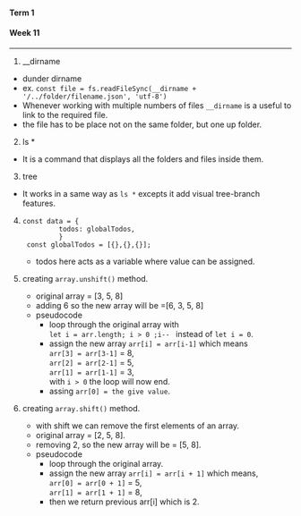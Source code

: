 #### Term 1
#### Week 11
---
1. __dirname
* dunder dirname
* ex. `const file = fs.readFileSync(__dirname + '/../folder/filename.json', 'utf-8') `
* Whenever working with multiple numbers of files `__dirname` is a useful to link to the required file.
* the file has to be place not on the same folder, but one up folder.

2. ls *
* It is a command that displays all the folders and files inside them.

3. tree
* It works in a same way as `ls *` excepts it add visual tree-branch features.

4. ```
   const data = {
            todos: globalTodos,
            }
    const globalTodos = [{},{},{}];
    ```
    * todos here acts as a variable where value can be assigned.

5. creating `array.unshift()` method.
   * original array = [3, 5, 8]
   * adding 6 so the new array will be =[6, 3, 5, 8]
   * pseudocode
     * loop through the original array with<br> `let i = arr.length; i > 0 ;i-- ` instead of `let i = 0`.
     * assign the new array `arr[i] = arr[i-1]` which means <br>
        `arr[3] = arr[3-1]` = 8, <br>
        `arr[2] = arr[2-1]` = 5, <br>
        `arr[1] = arr[1-1]` = 3, <br>
        with `i > 0` the loop will now end.
      * assing `arr[0] = the give value`.
6. creating `array.shift()` method.
   * with shift we can remove the first elements of an array.
   * original array = [2, 5, 8].
   * removing 2, so the new array will be = [5, 8].
   * pseudocode 
     * loop through the original array.
     * assign the new array `arr[i] = arr[i + 1]` which means,<br>
        `arr[0] = arr[0 + 1]` = 5,<br>
        `arr[1] = arr[1 + 1]` = 8,
     * then we return previous arr[i] which is 2.
   
